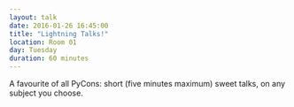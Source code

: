 ```yaml
---
layout: talk
date: 2016-01-26 16:45:00
title: "Lightning Talks!"
location: Room 01
day: Tuesday
duration: 60 minutes
---
```


A favourite of all PyCons: short (five minutes maximum) sweet talks, on any subject you choose.
